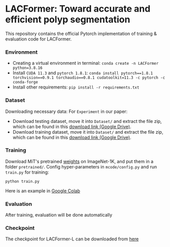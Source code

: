 # LACFormer: Toward accurate and efficient polyp segmentation
This repository contains the official Pytorch implementation of training & evaluation code for LACFormer.

### Environment
- Creating a virtual environment in terminal: `conda create -n LACFormer python=3.8.16`
- Install `CUDA 11.3` and `pytorch 1.8.1`: `conda install pytorch==1.8.1 torchvision==0.9.1 torchaudio==0.8.1 cudatoolkit=11.3 -c pytorch -c conda-forge`
- Install other requirements: `pip install -r requirements.txt`
### Dataset
Downloading necessary data:
For `Experiment` in our paper: 
- Download testing dataset, move it into `Dataset/` and extract the file zip, which can be found in this [download link (Google Drive)](https://drive.google.com/file/d/1o8OfBvYE6K-EpDyvzsmMPndnUMwb540R/view).
- Download training dataset, move it into `Dataset/` and extract the file zip, which can be found in this [download link (Google Drive)](https://drive.google.com/file/d/1lODorfB33jbd-im-qrtUgWnZXxB94F55/view).

    
### Training
Download MiT's pretrained [weights](https://drive.google.com/drive/folders/1-7Su1ehH6QzmBHQ42DvYv997L_lSv_Gv?usp=sharing) on ImageNet-1K, and put them in a folder `pretrained/`.
Config hyper-parameters in `mcode/config.py` and run `train.py` for training:
```
python train.py
```
Here is an example in [Google Colab](https://colab.research.google.com/drive/1VkcuPj_NBw7vpCtZT5gKAUFrZ20IdBkZ?usp=sharing)
### Evaluation
After training, evaluation will be done automatically
### Checkpoint
The checkpoint for LACFormer-L can be downloaded from [here](https://drive.google.com/file/d/1XcYz5Spvq_SnB4cQJj0BXRg0RNDrByq9/view?usp=sharing)
